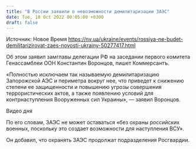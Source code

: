 ```yaml
---
title: "В России заявили о невозможности демилитаризации ЗАЭС"
date: Tue, 18 Oct 2022 00:05:00 +0300
draft: false
---
```

Источник: Новое Время https://nv.ua/ukraine/events/rossiya-ne-budet-demilitarizirovat-zaes-novosti-ukrainy-50277417.html


Об этом заявил замглавы делегации РФ на заседании первого комитета Генассамблеи ООН Константин Воронцов, пишет Коммерсантъ.

«Полностью исключаем так называемую демилитаризацию Запорожской АЭС и периметра вокруг нее, что приведет к снижению степени ее защищенности и повышению угрозы совершения террористических актов, а также появлению условий для контрнаступления Вооруженных сил Украины», — заявил Воронцов.

 Видео дня   

По его словам, ЗАЭС не может оставаться «без охраны российских военных, поскольку это создает возможности для наступления ВСУ».

Он добавил, что охранять ЗАЭС продолжат подразделения Росгвардии.
